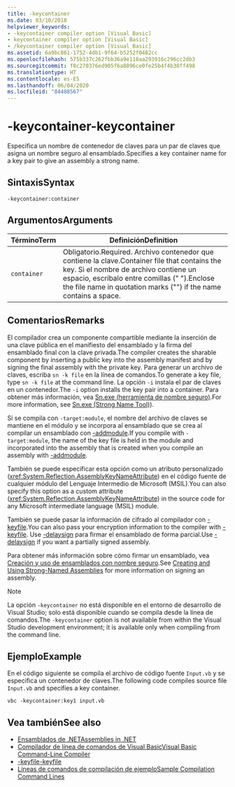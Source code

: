 ```yaml
---
title: -keycontainer
ms.date: 03/10/2018
helpviewer_keywords:
- -keycontainer compiler option [Visual Basic]
- keycontainer compiler option [Visual Basic]
- /keycontainer compiler option [Visual Basic]
ms.assetid: 6a9bc861-1752-4db1-9f64-b5252f0482cc
ms.openlocfilehash: 575b337c262fbb36a9e118aa293916c296cc2db3
ms.sourcegitcommit: f8c270376ed905f6a8896ce0fe25b4f4b38ff498
ms.translationtype: HT
ms.contentlocale: es-ES
ms.lasthandoff: 06/04/2020
ms.locfileid: "84408567"
---
```

# <a name="-keycontainer"></a><span data-ttu-id="0d13f-102">-keycontainer</span><span class="sxs-lookup"><span data-stu-id="0d13f-102">-keycontainer</span></span>
<span data-ttu-id="0d13f-103">Especifica un nombre de contenedor de claves para un par de claves que asigna un nombre seguro al ensamblado.</span><span class="sxs-lookup"><span data-stu-id="0d13f-103">Specifies a key container name for a key pair to give an assembly a strong name.</span></span>  
  
## <a name="syntax"></a><span data-ttu-id="0d13f-104">Sintaxis</span><span class="sxs-lookup"><span data-stu-id="0d13f-104">Syntax</span></span>  
  
```console  
-keycontainer:container  
```  
  
## <a name="arguments"></a><span data-ttu-id="0d13f-105">Argumentos</span><span class="sxs-lookup"><span data-stu-id="0d13f-105">Arguments</span></span>  
  
|<span data-ttu-id="0d13f-106">Término</span><span class="sxs-lookup"><span data-stu-id="0d13f-106">Term</span></span>|<span data-ttu-id="0d13f-107">Definición</span><span class="sxs-lookup"><span data-stu-id="0d13f-107">Definition</span></span>|  
|---|---|  
|`container`|<span data-ttu-id="0d13f-108">Obligatorio.</span><span class="sxs-lookup"><span data-stu-id="0d13f-108">Required.</span></span> <span data-ttu-id="0d13f-109">Archivo contenedor que contiene la clave.</span><span class="sxs-lookup"><span data-stu-id="0d13f-109">Container file that contains the key.</span></span> <span data-ttu-id="0d13f-110">Si el nombre de archivo contiene un espacio, escríbalo entre comillas (" ").</span><span class="sxs-lookup"><span data-stu-id="0d13f-110">Enclose the file name in quotation marks ("") if the name contains a space.</span></span>|  
  
## <a name="remarks"></a><span data-ttu-id="0d13f-111">Comentarios</span><span class="sxs-lookup"><span data-stu-id="0d13f-111">Remarks</span></span>  
 <span data-ttu-id="0d13f-112">El compilador crea un componente compartible mediante la inserción de una clave pública en el manifiesto del ensamblado y la firma del ensamblado final con la clave privada.</span><span class="sxs-lookup"><span data-stu-id="0d13f-112">The compiler creates the sharable component by inserting a public key into the assembly manifest and by signing the final assembly with the private key.</span></span> <span data-ttu-id="0d13f-113">Para generar un archivo de claves, escriba `sn -k file` en la línea de comandos.</span><span class="sxs-lookup"><span data-stu-id="0d13f-113">To generate a key file, type `sn -k file` at the command line.</span></span> <span data-ttu-id="0d13f-114">La opción `-i` instala el par de claves en un contenedor.</span><span class="sxs-lookup"><span data-stu-id="0d13f-114">The `-i` option installs the key pair into a container.</span></span> <span data-ttu-id="0d13f-115">Para obtener más información, vea [Sn.exe (herramienta de nombre seguro)](../../../framework/tools/sn-exe-strong-name-tool.md).</span><span class="sxs-lookup"><span data-stu-id="0d13f-115">For more information, see [Sn.exe (Strong Name Tool)](../../../framework/tools/sn-exe-strong-name-tool.md)).</span></span>  
  
 <span data-ttu-id="0d13f-116">Si se compila con `-target:module`, el nombre del archivo de claves se mantiene en el módulo y se incorpora al ensamblado que se crea al compilar un ensamblado con [-addmodule](addmodule.md).</span><span class="sxs-lookup"><span data-stu-id="0d13f-116">If you compile with `-target:module`, the name of the key file is held in the module and incorporated into the assembly that is created when you compile an assembly with [-addmodule](addmodule.md).</span></span>  
  
 <span data-ttu-id="0d13f-117">También se puede especificar esta opción como un atributo personalizado (<xref:System.Reflection.AssemblyKeyNameAttribute>) en el código fuente de cualquier módulo del Lenguaje Intermedio de Microsoft (MSIL).</span><span class="sxs-lookup"><span data-stu-id="0d13f-117">You can also specify this option as a custom attribute (<xref:System.Reflection.AssemblyKeyNameAttribute>) in the source code for any Microsoft intermediate language (MSIL) module.</span></span>  
  
 <span data-ttu-id="0d13f-118">También se puede pasar la información de cifrado al compilador con [-keyfile](keyfile.md).</span><span class="sxs-lookup"><span data-stu-id="0d13f-118">You can also pass your encryption information to the compiler with [-keyfile](keyfile.md).</span></span> <span data-ttu-id="0d13f-119">Use [-delaysign](delaysign.md) para firmar el ensamblado de forma parcial.</span><span class="sxs-lookup"><span data-stu-id="0d13f-119">Use [-delaysign](delaysign.md) if you want a partially signed assembly.</span></span>  
  
 <span data-ttu-id="0d13f-120">Para obtener más información sobre cómo firmar un ensamblado, vea [Creación y uso de ensamblados con nombre seguro](../../../standard/assembly/create-use-strong-named.md).</span><span class="sxs-lookup"><span data-stu-id="0d13f-120">See [Creating and Using Strong-Named Assemblies](../../../standard/assembly/create-use-strong-named.md) for more information on signing an assembly.</span></span>  
  
> [!NOTE]
> <span data-ttu-id="0d13f-121">La opción `-keycontainer` no está disponible en el entorno de desarrollo de Visual Studio; solo está disponible cuando se compila desde la línea de comandos.</span><span class="sxs-lookup"><span data-stu-id="0d13f-121">The `-keycontainer` option is not available from within the Visual Studio development environment; it is available only when compiling from the command line.</span></span>  
  
## <a name="example"></a><span data-ttu-id="0d13f-122">Ejemplo</span><span class="sxs-lookup"><span data-stu-id="0d13f-122">Example</span></span>  
 <span data-ttu-id="0d13f-123">En el código siguiente se compila el archivo de código fuente `Input.vb` y se especifica un contenedor de claves.</span><span class="sxs-lookup"><span data-stu-id="0d13f-123">The following code compiles source file `Input.vb` and specifies a key container.</span></span>  
  
```console  
vbc -keycontainer:key1 input.vb  
```  
  
## <a name="see-also"></a><span data-ttu-id="0d13f-124">Vea también</span><span class="sxs-lookup"><span data-stu-id="0d13f-124">See also</span></span>

- [<span data-ttu-id="0d13f-125">Ensamblados de .NET</span><span class="sxs-lookup"><span data-stu-id="0d13f-125">Assemblies in .NET</span></span>](../../../standard/assembly/index.md)
- [<span data-ttu-id="0d13f-126">Compilador de línea de comandos de Visual Basic</span><span class="sxs-lookup"><span data-stu-id="0d13f-126">Visual Basic Command-Line Compiler</span></span>](index.md)
- [<span data-ttu-id="0d13f-127">-keyfile</span><span class="sxs-lookup"><span data-stu-id="0d13f-127">-keyfile</span></span>](keyfile.md)
- [<span data-ttu-id="0d13f-128">Líneas de comandos de compilación de ejemplo</span><span class="sxs-lookup"><span data-stu-id="0d13f-128">Sample Compilation Command Lines</span></span>](sample-compilation-command-lines.md)
